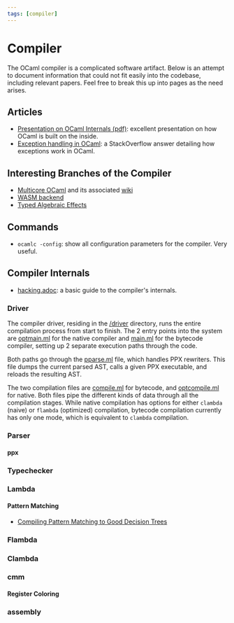 ```yaml
---
tags: [compiler]
---
```


# Compiler

The OCaml compiler is a complicated software artifact. Below is an attempt to document information that could not fit easily into the codebase, including relevant papers. Feel free to break this up into pages as the need arises.

## Articles

* [Presentation on OCaml Internals (pdf)](/assets/pdf/ocaml_internals.pdf):
excellent presentation on how OCaml is built on the inside.
* [Exception handling in OCaml](https://stackoverflow.com/questions/8564025/ocaml-internals-exceptions):
a StackOverflow answer detailing how exceptions work in OCaml.

## Interesting Branches of the Compiler

* [Multicore OCaml](https://github.com/ocamllabs/ocaml-multicore) and its associated
[wiki](https://github.com/ocamllabs/ocaml-multicore/wiki)
* [WASM backend](https://github.com/SanderSpies/ocaml/tree/wasm-backend)
* [Typed Algebraic Effects](https://github.com/lpw25/ocaml-typed-effects)

## Commands

* `ocamlc -config`:
show all configuration parameters for the compiler. Very useful.

## Compiler Internals

* [hacking.adoc](https://github.com/ocaml/ocaml/blob/trunk/HACKING.adoc): a basic guide to the compiler's internals.

### Driver

The compiler driver, residing in the [/driver](https://github.com/ocaml/ocaml/tree/trunk/driver) directory,
runs the entire compilation process from start to finish.
The 2 entry points into the system are [optmain.ml](https://github.com/ocaml/ocaml/blob/trunk/driver/optmain.ml)
for the native compiler and [main.ml](https://github.com/ocaml/ocaml/blob/trunk/driver/main.ml)
for the bytecode compiler,
setting up 2 separate execution paths through the code.

Both paths go through the [pparse.ml](https://github.com/ocaml/ocaml/blob/trunk/driver/pparse.ml) file,
which handles PPX rewriters.
This file dumps the current parsed AST, calls a given PPX executable,
and reloads the resulting AST.

The two compilation files are [compile.ml](https://github.com/ocaml/ocaml/blob/trunk/driver/compile.ml)
for bytecode, and [optcompile.ml](https://github.com/ocaml/ocaml/blob/trunk/driver/optcompile.ml) for native.
Both files pipe the different kinds of data through all the compilation stages.
While native compilation has options for
either `clambda` (naive) or `flambda` (optimized) compilation, bytecode compilation currently has only
one mode, which is equivalent to `clambda` compilation.

### Parser
#### ppx
### Typechecker
### Lambda
#### Pattern Matching

* [Compiling Pattern Matching to Good Decision Trees](http://moscova.inria.fr/~maranget/papers/ml05e-maranget.pdf)

### Flambda
### Clambda
### cmm
#### Register Coloring
### assembly
